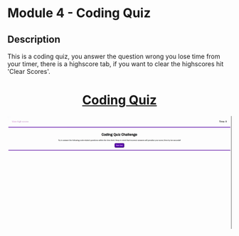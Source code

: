 # Module 4 - Coding Quiz

## Description 
This is a coding quiz, you answer the question wrong you lose time from your timer, there is a highscore tab, if you want to clear the highscores hit 'Clear Scores'.
<h1 align="center">
    <a href="https://mickeyphillips.github.io/CodeQuiz-MP/" target="_blank">
        Coding Quiz
    </a>
</h1>
<div align="center">
    <img src="./assets/images/Coding_Quiz.gif" width="600px">
</div>
